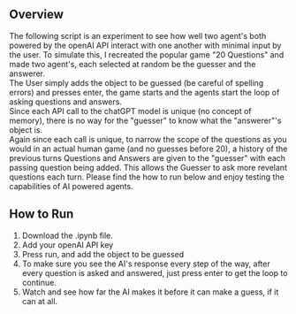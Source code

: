 ## Overview
The following script is an experiment to see how well two agent's both powered by the openAI API interact with one another with minimal input by the user. To simulate this, I recreated the popular game "20 Questions" and made two agent's, each selected at random be the guesser and the answerer.<br>
The User simply adds the object to be guessed (be careful of spelling errors) and presses enter, the game starts and the agents start the loop of asking questions and answers.<br>
Since each API call to the chatGPT model is unique (no concept of memory), there is no way for the "guesser" to know what the "answerer"'s object is. <br>
Again since each call is unique, to narrow the scope of the questions as you would in an actual human game (and no guesses before 20), a history of the previous turns Questions and Answers are given to the "guesser" with each passing question being added. This allows the Guesser to ask more revelant questions each turn. <be>
Please find the how to run below and enjoy testing the capabilities of AI powered agents.

## How to Run
1. Download the .ipynb file.
2. Add your openAI API key
3. Press run, and add the object to be guessed
4. To make sure you see the AI's response every step of the way, after every question is asked and answered, just press enter to get the loop to continue.
5. Watch and see how far the AI makes it before it can make a guess, if it can at all.
